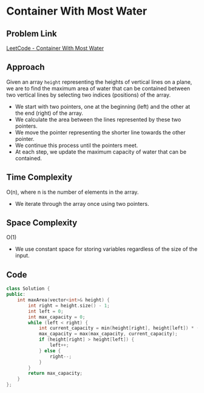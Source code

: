 # Container With Most Water

## Problem Link
[LeetCode - Container With Most Water](https://leetcode.com/problems/container-with-most-water/description/?envType=study-plan-v2&envId=top-interview-150)

## Approach
Given an array `height` representing the heights of vertical lines on a plane, we are to find the maximum area of water that can be contained between two vertical lines by selecting two indices (positions) of the array.
- We start with two pointers, one at the beginning (left) and the other at the end (right) of the array.
- We calculate the area between the lines represented by these two pointers.
- We move the pointer representing the shorter line towards the other pointer.
- We continue this process until the pointers meet.
- At each step, we update the maximum capacity of water that can be contained.

## Time Complexity
O(n), where n is the number of elements in the array.
- We iterate through the array once using two pointers.

## Space Complexity
O(1)
- We use constant space for storing variables regardless of the size of the input.

## Code
```cpp
class Solution {
public:
    int maxArea(vector<int>& height) {
        int right = height.size() - 1;
        int left = 0;
        int max_capacity = 0;
        while (left < right) {
            int current_capacity = min(height[right], height[left]) * (right - left);
            max_capacity = max(max_capacity, current_capacity);
            if (height[right] > height[left]) {
                left++;
            } else {
                right--;
            }
        }
        return max_capacity;
    }
};
